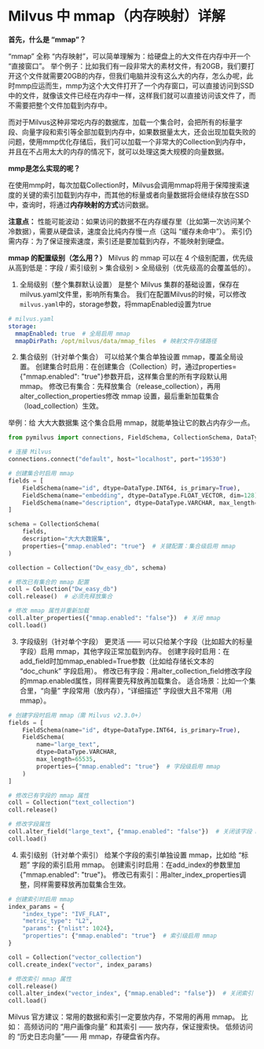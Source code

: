 # Milvus 中 mmap（内存映射）详解
**首先，什么是 “mmap”？**

“mmap” 全称 “内存映射”，可以简单理解为：给硬盘上的大文件在内存中开一个 “直接窗口”。
举个例子：比如我们有一段非常大的素材文件，有20GB，我们要打开这个文件就需要20GB的内存，但我们电脑并没有这么大的内存，怎么办呢，此时mmp应运而生，mmp为这个大文件打开了一个内存窗口，可以直接访问到SSD中的文件，就像该文件已经在内存中一样，这样我们就可以直接访问该文件了，而不需要把整个文件加载到内存中。

而对于Milvus这种非常吃内存的数据库，加载一个集合时，会把所有的标量字段、向量字段和索引等全部加载到内存中，如果数据量太大，还会出现加载失败的问题，使用mmp优化存储后，我们可以加载一个非常大的Collection到内存中，并且在不占用太大的内存的情况下，就可以处理这类大规模的向量数据。


**mmp是怎么实现的呢？**

在使用mmp时，每次加载Collection时，Milvus会调用mmap将用于保障搜索速度的关键的索引加载到内存中，而其他的标量或者向量数据将会继续存放在SSD中，查询时，将通过**内存映射的方式**访问数据。


**注意点：**
性能可能波动：如果访问的数据不在内存缓存里（比如第一次访问某个冷数据），需要从硬盘读，速度会比纯内存慢一点（这叫 “缓存未命中”）。
索引仍需内存：为了保证搜索速度，索引还是要加载到内存，不能映射到硬盘。

**mmap 的配置级别（怎么用？）**
Milvus 的 mmap 可以在 4 个级别配置，优先级从高到低是：字段 / 索引级别 > 集合级别 > 全局级别（优先级高的会覆盖低的）。
1. 全局级别（整个集群默认设置）
是整个 Milvus 集群的基础设置，保存在milvus.yaml文件里，影响所有集合。
我们在配置Milvus的时候，可以修改`milvus.yaml`中的，storage参数，将mmapEnabled设置为true
```yaml
# milvus.yaml
storage:
  mmapEnabled: true  # 全局启用 mmap
  mmapDirPath: /opt/milvus/data/mmap_files  # 映射文件存储路径
```

2. 集合级别（针对单个集合）
可以给某个集合单独设置 mmap，覆盖全局设置。
创建集合时启用：在创建集合（Collection）时，通过properties={"mmap.enabled": "true"}参数开启，这样集合里的所有字段默认用 mmap。
修改已有集合：先释放集合（release_collection），再用alter_collection_properties修改 mmap 设置，最后重新加载集合（load_collection）生效。

举例：给 大大大数据集 这个集合启用 mmap，就能单独让它的数占内存少一点。

```python
from pymilvus import connections, FieldSchema, CollectionSchema, DataType, Collection

# 连接 Milvus
connections.connect("default", host="localhost", port="19530")

# 创建集合时启用 mmap
fields = [
    FieldSchema(name="id", dtype=DataType.INT64, is_primary=True),
    FieldSchema(name="embedding", dtype=DataType.FLOAT_VECTOR, dim=128),
    FieldSchema(name="description", dtype=DataType.VARCHAR, max_length=1000)
]

schema = CollectionSchema(
    fields,
    description="大大大数据集",
    properties={"mmap.enabled": "true"}  # 关键配置：集合级启用 mmap
)

collection = Collection("Dw_easy_db", schema)

# 修改已有集合的 mmap 配置
coll = Collection("Dw_easy_db")
coll.release()  # 必须先释放集合

# 修改 mmap 属性并重新加载
coll.alter_properties({"mmap.enabled": "false"})  # 关闭 mmap
coll.load()
```
3. 字段级别（针对单个字段）
更灵活 —— 可以只给某个字段（比如超大的标量字段）启用 mmap，其他字段正常加载到内存。
创建字段时启用：在add_field时加mmap_enabled=True参数（比如给存储长文本的 “doc_chunk” 字段启用）。
修改已有字段：用alter_collection_field修改字段的mmap.enabled属性，同样需要先释放再加载集合。
适合场景：比如一个集合里，“向量” 字段常用（放内存），“详细描述” 字段很大且不常用（用 mmap）。
```python
# 创建字段时启用 mmap（需 Milvus v2.3.0+）
fields = [
    FieldSchema(name="id", dtype=DataType.INT64, is_primary=True),
    FieldSchema(
        name="large_text", 
        dtype=DataType.VARCHAR, 
        max_length=65535,
        properties={"mmap.enabled": "true"}  # 字段级启用 mmap
    )
]

# 修改已有字段的 mmap 属性
coll = Collection("text_collection")
coll.release()

# 修改字段属性
coll.alter_field("large_text", {"mmap.enabled": "false"})  # 关闭该字段 mmap
coll.load()
```
4. 索引级别（针对单个索引）
给某个字段的索引单独设置 mmap，比如给 “标题” 字段的索引启用 mmap。
创建索引时启用：在add_index的参数里加{"mmap.enabled": "true"}。
修改已有索引：用alter_index_properties调整，同样需要释放再加载集合生效。
```python
# 创建索引时启用 mmap
index_params = {
    "index_type": "IVF_FLAT",
    "metric_type": "L2",
    "params": {"nlist": 1024},
    "properties": {"mmap.enabled": "true"}  # 索引级启用 mmap
}

coll = Collection("vector_collection")
coll.create_index("vector", index_params)

# 修改索引 mmap 属性
coll.release()
coll.alter_index("vector_index", {"mmap.enabled": "false"})  # 关闭索引 mmap
coll.load()
```

Milvus 官方建议：常用的数据和索引一定要放内存，不常用的再用 mmap。
比如：
高频访问的 “用户画像向量” 和其索引 —— 放内存，保证搜索快。
低频访问的 “历史日志向量”—— 用 mmap，存硬盘省内存。
